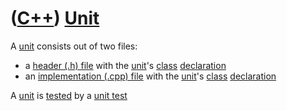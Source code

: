 # ([C++](Cpp.md)) [Unit](CppUnit.md)

A [unit](CppUnit.md) consists out of two files:

 * a [header (.h) file](CppHeaderFile.md) with the [unit](CppUnit.md)'s [class](CppClass.md) [declaration](CppDeclaration.md)
 * an [implementation (.cpp) file](CppImplementationFile.md) with the [unit](CppUnit.md)'s [class](CppClass.md) [declaration](CppDeclaration.md)

A [unit](CppUnit.md) is [tested](CppTest.md) by a [unit test](CppUnitTest.md) 
